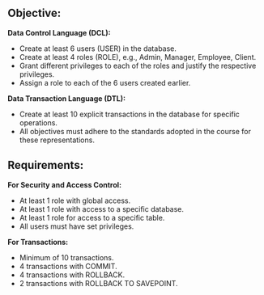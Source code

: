 ## Objective:

**Data Control Language (DCL):**
- Create at least 6 users (USER) in the database.
- Create at least 4 roles (ROLE), e.g., Admin, Manager, Employee, Client.
- Grant different privileges to each of the roles and justify the respective privileges.
- Assign a role to each of the 6 users created earlier.

**Data Transaction Language (DTL):**
- Create at least 10 explicit transactions in the database for specific operations.
- All objectives must adhere to the standards adopted in the course for these representations.

## Requirements:

**For Security and Access Control:**
- At least 1 role with global access.
- At least 1 role with access to a specific database.
- At least 1 role for access to a specific table.
- All users must have set privileges.

**For Transactions:**
- Minimum of 10 transactions.
- 4 transactions with COMMIT.
- 4 transactions with ROLLBACK.
- 2 transactions with ROLLBACK TO SAVEPOINT.
